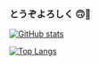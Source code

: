 ### とうぞよろしく 🙃🦑

[![GitHub stats](https://github-readme-stats.vercel.app/api?username=kwsk01&theme=vue-dark&show_icons=true)](https://github.com/kwsk01/github-readme-stats)

[![Top Langs](https://github-readme-stats.vercel.app/api/top-langs/?username=kwsk01&theme=vue-dark&show_icons=true&layout=compact)](https://github.com/kwsk01/github-readme-stats)

<!--
**kwsk01/kwsk01** is a ✨ _special_ ✨ repository because its `README.md` (this file) appears on your GitHub profile.

Here are some ideas to get you started:

- 🔭 I’m currently working on ...
- 🌱 I’m currently learning ...
- 👯 I’m looking to collaborate on ...
- 🤔 I’m looking for help with ...
- 💬 Ask me about ...
- 📫 How to reach me: ...
- 😄 Pronouns: ...
- ⚡ Fun fact: ...
-->
